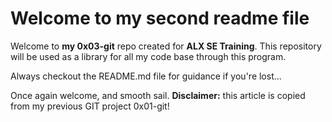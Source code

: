 # Welcome to my second readme file

Welcome to **my 0x03-git** repo created for **ALX SE Training**. This repository will be used as a library for all my code base through this program.

Always checkout the README.md file for guidance if you're lost...

Once again welcome, and smooth sail.
**Disclaimer:** this article is copied from my previous GIT project 0x01-git!
